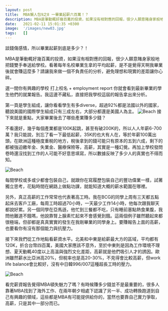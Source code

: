 ```yaml
---
layout: post
title:  MBA懶人包9之8 一畢業起薪六百萬！？
description: MBA是筆動輒好幾百萬的投資，如果沒有相對應的回報，很少人願意賭身家般地把錢雙手...
date:   2021-02-11 15:01:35 +0300
image:  '/images/new03.jpg'
tags:   []
---
```

談錢傷感情，所以畢業起薪到底是多少？！

MBA是筆動輒好幾百萬的投資，如果沒有相對應的回報，很少人願意賭身家般地把錢雙手奉送給學校。看著每年名校畢業生拿的平均起薪，是不是覺得天啊我畢業後就會賺這麼多？請讓我來做一個不負責任的分析，避免理想和現實的差距讓你心碎。

選一間你有興趣的學校 打上校名 + employment report 你就會看到最新畢業的學生他們的就業報告。我這邊不藏私，直接把我學校這屆的報告拿出來分析。

第一頁是學生組成，讓你看看學生有多diverse，超過92%都是法國以外的國家，聽說美國的國際學生組成只有三成左右，大部分都還是美國人為主。
![Beach]({{site.baseurl}}/images/3-1.png)
接下來就是重點，大家畢業後去了哪些產業賺多少錢？

不看還好，幾乎每個產業都是100K起跳，甚至有破200K的，所以人人年薪6-700萬？我只能說，別忘了看一下最低起薪，35K的也大有人在，等於年薪100萬出頭，在歐洲這種極度重稅的地方，稅後拿到的錢可能只有原本的五到六成，剩下的都被強迫繳年金、失業金、醫療保險等，高薪，其實是一種幻覺。再加上學校發問卷時還沒找到工作的人可能不好意思填寫，所以數據反映了多少人的真實也不得而知。

![Beach]({{site.baseurl}}/images/3-2.png)

每間學校或多或少都會包裝自己，就跟你在寫履歷包裝自己的豐功偉業一樣，試著獨立思考，花點時間在網路上做點功課，就能知道大概的薪水範圍在哪裡。

另外，真正高薪的工作常常也代表著高工時。我在BCG的同學上周有三天都五點起床去客戶工廠，每周工時超過70小時，一天最少工作14小時，他每次跟我聊天都說好累。另一個同學在亞馬遜，他忙到三餐都不吃，只有睡前塞點熱食果腹，我問他難道不餓嗎，他說靠腎上腺素忙起來不會感覺到餓。這兩個例子雖然聽起來都很極端，但卻都是真真實實的發生在我剛畢業的同學身上。要賺報告上面的高薪，也要看你有沒有那個能力與抗壓力。

接下來我們從工作地點看薪資水平。北美和中東是給薪最大方的區域，平均都有120K，折合台幣四百萬，美國大家應該不意外，至於中東則是因為工作環境不理想、夏天動輒40度以上高溫與強烈文化差距，高薪就是他們吸引人才的誘因。歐洲雖然薪水比亞洲高20%，但稅率也是高20-30%，不見得會比較高薪，但work life balance會比較好，沒有中日韓996/007這種超長工時的壓力。

![Beach]({{site.baseurl}}/images/3-3.png)

看完薪資報告覺得MBA頓失魅力了嗎？有時候賺多少錢並不是最重要的，很多人靠著MBA找到了海外工作、在兩年朝夕相處下認識了另一半、成功轉換跑道到自己有興趣的領域，這些都是MBA有可能提供給你的，當然也要靠自己實力爭取，高薪，只是其中一部分而已。

